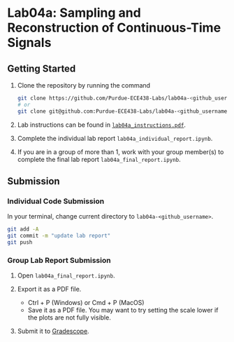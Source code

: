 # Lab04a: Sampling and Reconstruction of Continuous-Time Signals

## Getting Started

1. Clone the repository by running the command

    ```bash
    git clone https://github.com/Purdue-ECE438-Labs/lab04a-<github_username>.git  # using web URL
    # or
    git clone git@github.com:Purdue-ECE438-Labs/lab04a-<github_username>.git  # using SSH
    ```

2. Lab instructions can be found in [`lab04a_instructions.pdf`](lab04a_instructions.pdf).

3. Complete the individual lab report `lab04a_individual_report.ipynb`.

4. If you are in a group of more than 1, work with your group member(s) to complete the final lab report `lab04a_final_report.ipynb`.

## Submission

### Individual Code Submission

In your terminal, change current directory to `lab04a-<github_username>`.

```bash
git add -A 
git commit -m "update lab report"
git push
```

### Group Lab Report Submission

1. Open `lab04a_final_report.ipynb`.

2. Export it as a PDF file.
    * Ctrl + P (Windows) or Cmd + P (MacOS)
    * Save it as a PDF file. You may want to try setting the scale lower if the plots are not fully visible.

3. Submit it to [Gradescope](https://www.gradescope.com/).
